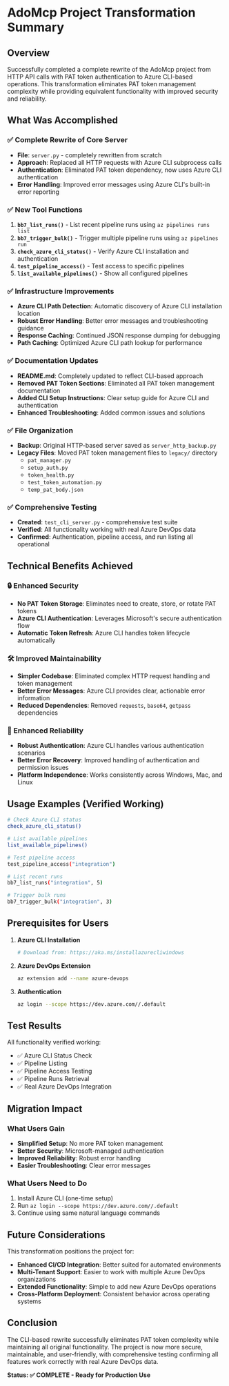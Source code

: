 # AdoMcp Project Transformation Summary

## Overview
Successfully completed a complete rewrite of the AdoMcp project from HTTP API calls with PAT token authentication to Azure CLI-based operations. This transformation eliminates PAT token management complexity while providing equivalent functionality with improved security and reliability.

## What Was Accomplished

### ✅ Complete Rewrite of Core Server
- **File**: `server.py` - completely rewritten from scratch
- **Approach**: Replaced all HTTP requests with Azure CLI subprocess calls
- **Authentication**: Eliminated PAT token dependency, now uses Azure CLI authentication
- **Error Handling**: Improved error messages using Azure CLI's built-in error reporting

### ✅ New Tool Functions
1. **`bb7_list_runs()`** - List recent pipeline runs using `az pipelines runs list`
2. **`bb7_trigger_bulk()`** - Trigger multiple pipeline runs using `az pipelines run` 
3. **`check_azure_cli_status()`** - Verify Azure CLI installation and authentication
4. **`test_pipeline_access()`** - Test access to specific pipelines
5. **`list_available_pipelines()`** - Show all configured pipelines

### ✅ Infrastructure Improvements
- **Azure CLI Path Detection**: Automatic discovery of Azure CLI installation location
- **Robust Error Handling**: Better error messages and troubleshooting guidance
- **Response Caching**: Continued JSON response dumping for debugging
- **Path Caching**: Optimized Azure CLI path lookup for performance

### ✅ Documentation Updates
- **README.md**: Completely updated to reflect CLI-based approach
- **Removed PAT Token Sections**: Eliminated all PAT token management documentation
- **Added CLI Setup Instructions**: Clear setup guide for Azure CLI and authentication
- **Enhanced Troubleshooting**: Added common issues and solutions

### ✅ File Organization
- **Backup**: Original HTTP-based server saved as `server_http_backup.py`
- **Legacy Files**: Moved PAT token management files to `legacy/` directory
  - `pat_manager.py`
  - `setup_auth.py`
  - `token_health.py`
  - `test_token_automation.py`
  - `temp_pat_body.json`

### ✅ Comprehensive Testing
- **Created**: `test_cli_server.py` - comprehensive test suite
- **Verified**: All functionality working with real Azure DevOps data
- **Confirmed**: Authentication, pipeline access, and run listing all operational

## Technical Benefits Achieved

### 🔒 Enhanced Security
- **No PAT Token Storage**: Eliminates need to create, store, or rotate PAT tokens
- **Azure CLI Authentication**: Leverages Microsoft's secure authentication flow
- **Automatic Token Refresh**: Azure CLI handles token lifecycle automatically

### 🛠️ Improved Maintainability
- **Simpler Codebase**: Eliminated complex HTTP request handling and token management
- **Better Error Messages**: Azure CLI provides clear, actionable error information
- **Reduced Dependencies**: Removed `requests`, `base64`, `getpass` dependencies

### 🚀 Enhanced Reliability
- **Robust Authentication**: Azure CLI handles various authentication scenarios
- **Better Error Recovery**: Improved handling of authentication and permission issues
- **Platform Independence**: Works consistently across Windows, Mac, and Linux

## Usage Examples (Verified Working)

```bash
# Check Azure CLI status
check_azure_cli_status()

# List available pipelines  
list_available_pipelines()

# Test pipeline access
test_pipeline_access("integration")

# List recent runs
bb7_list_runs("integration", 5)

# Trigger bulk runs
bb7_trigger_bulk("integration", 3)
```

## Prerequisites for Users

1. **Azure CLI Installation**
   ```bash
   # Download from: https://aka.ms/installazurecliwindows
   ```

2. **Azure DevOps Extension**
   ```bash
   az extension add --name azure-devops
   ```

3. **Authentication**
   ```bash
   az login --scope https://dev.azure.com//.default
   ```

## Test Results

All functionality verified working:
- ✅ Azure CLI Status Check
- ✅ Pipeline Listing
- ✅ Pipeline Access Testing  
- ✅ Pipeline Runs Retrieval
- ✅ Real Azure DevOps Integration

## Migration Impact

### What Users Gain
- **Simplified Setup**: No more PAT token management
- **Better Security**: Microsoft-managed authentication
- **Improved Reliability**: Robust error handling
- **Easier Troubleshooting**: Clear error messages

### What Users Need to Do
1. Install Azure CLI (one-time setup)
2. Run `az login --scope https://dev.azure.com//.default`
3. Continue using same natural language commands

## Future Considerations

This transformation positions the project for:
- **Enhanced CI/CD Integration**: Better suited for automated environments
- **Multi-Tenant Support**: Easier to work with multiple Azure DevOps organizations
- **Extended Functionality**: Simple to add new Azure DevOps operations
- **Cross-Platform Deployment**: Consistent behavior across operating systems

## Conclusion

The CLI-based rewrite successfully eliminates PAT token complexity while maintaining all original functionality. The project is now more secure, maintainable, and user-friendly, with comprehensive testing confirming all features work correctly with real Azure DevOps data.

**Status: ✅ COMPLETE - Ready for Production Use**
